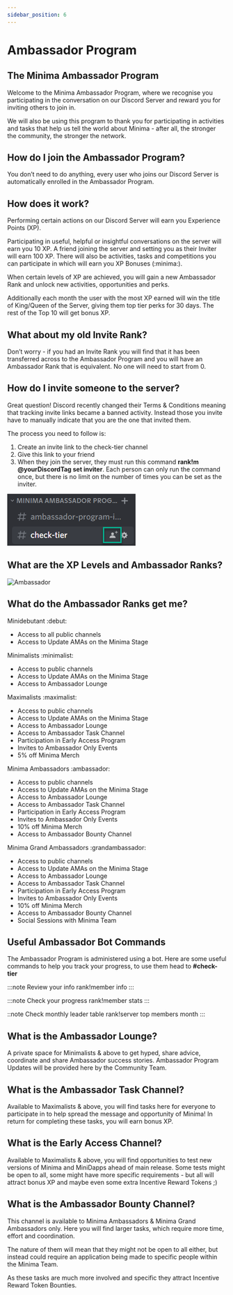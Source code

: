 ```yaml
---
sidebar_position: 6
---
```


# Ambassador Program

## The Minima Ambassador Program

Welcome to the Minima Ambassador Program, where we recognise you participating in the conversation on our Discord Server and reward you for inviting others to join in.

We will also be using this program to thank you for participating in activities and tasks that help us tell the world about Minima - after all, the stronger the community, the stronger the network.

## How do I join the Ambassador Program?

You don’t need to do anything, every user who joins our Discord Server is automatically enrolled in the Ambassador Program.

## How does it work?

Performing certain actions on our Discord Server will earn you Experience Points (XP).

Participating in useful, helpful or insightful conversations on the server will earn you 10 XP. A friend joining the server and setting you as their Inviter will earn 100 XP. There will also be activities, tasks and competitions you can participate in which will earn you XP Bonuses (:minima:).

When certain levels of XP are achieved, you will gain a new Ambassador Rank and unlock new activities, opportunities and perks.

Additionally each month the user with the most XP earned will win the title of King/Queen of the Server, giving them top tier perks for 30 days. The rest of the Top 10 will get bonus XP.

## What about my old Invite Rank?
Don’t worry - if you had an Invite Rank you will find that it has been transferred across to the Ambassador Program and you will have an Ambassador Rank that is equivalent. No one will need to start from 0.

## How do I invite someone to the server?
Great question! Discord recently changed their Terms & Conditions meaning that tracking invite links became a banned activity. Instead those you invite have to manually indicate that you are the one that invited them.

The process you need to follow is:

1. Create an invite link to the check-tier channel
2. Give this link to your friend
3. When they join the server, they must run this command **rank!m @yourDiscordTag set inviter**. Each person can only run the command once, but there is no limit on the number of times you can be set as the inviter.

![Ambassador](/img/ambassador/ambassador_1.png)


## What are the XP Levels and Ambassador Ranks?
![Ambassador](/img/ambassador/ambassador_2.png)

## What do the Ambassador Ranks get me?

Minidebutant :debut:

- Access to all public channels
- Access to Update AMAs on the Minima Stage

Minimalists :minimalist:

- Access to public channels
- Access to Update AMAs on the Minima Stage
- Access to Ambassador Lounge

Maximalists :maximalist:

- Access to public channels
- Access to Update AMAs on the Minima Stage
- Access to Ambassador Lounge
- Access to Ambassador Task Channel
- Participation in Early Access Program
- Invites to Ambassador Only Events
- 5% off Minima Merch

Minima Ambassadors :ambassador:

- Access to public channels
- Access to Update AMAs on the Minima Stage
- Access to Ambassador Lounge
- Access to Ambassador Task Channel
- Participation in Early Access Program
- Invites to Ambassador Only Events
- 10% off Minima Merch
- Access to Ambassador Bounty Channel

Minima Grand Ambassadors :grandambassador:

- Access to public channels
- Access to Update AMAs on the Minima Stage
- Access to Ambassador Lounge
- Access to Ambassador Task Channel
- Participation in Early Access Program
- Invites to Ambassador Only Events
- 10% off Minima Merch
- Access to Ambassador Bounty Channel
- Social Sessions with Minima Team

## Useful Ambassador Bot Commands
The Ambassador Program is administered using a bot. Here are some useful commands to help you track your progress, to use them head to **#check-tier**

:::note Review your info
rank!member info
:::

:::note Check your progress
rank!member stats
:::

::note Check monthly leader table
rank!server top members month
:::

## What is the Ambassador Lounge?
A private space for Minimalists & above to get hyped, share advice, coordinate and share Ambassador success stories. Ambassador Program Updates will be provided here by the Community Team.

## What is the Ambassador Task Channel?
Available to Maximalists & above, you will find tasks here for everyone to participate in to help spread the message and opportunity of Minima! In return for completing these tasks, you will earn bonus XP.

## What is the Early Access Channel?
Available to Maximalists & above, you will find opportunities to test new versions of Minima and MiniDapps ahead of main release. Some tests might be open to all, some might have more specific requirements - but all will attract bonus XP and maybe even some extra Incentive Reward Tokens ;)

## What is the Ambassador Bounty Channel?
This channel is available to Minima Ambassadors & Minima Grand Ambassadors only. Here you will find larger tasks, which require more time, effort and coordination.

The nature of them will mean that they might not be open to all either, but instead could require an application being made to specific people within the Minima Team.

As these tasks are much more involved and specific they attract Incentive Reward Token Bounties.